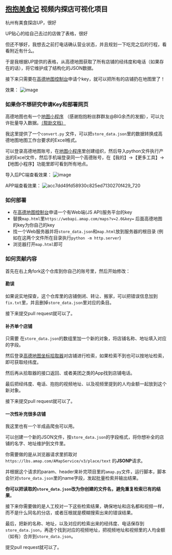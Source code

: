 ## [抱抱美食记](https://space.bilibili.com/3494372146416178/) 视频内探店可视化项目

杭州有美食探店UP，很好

UP贴心的给自己去过的店做了表格，很好

但还不够好，我想去之前打电话确认营业状态，并且规划一下吃完之后的行程，看看附近有什么。

于是我根据UP提供的表格，从高德地图获取了所有店铺的经纬度和电话（如果存在的话），将它维护成了结构化的JSON数据。

接下来只需要在[高德地图控制台](https://console.amap.com/dev/index)申请个key，就可以把所有的店铺扔在地图里了！

效果：
![image](https://github.com/user-attachments/assets/05d1fa55-9eb3-4951-bde4-6439a313b337)

### 如果你不想研究申请Key和部署网页

高德地图也有一个[地图小程序](https://wia.amap.com/) （感谢抱抱粉丝群群友@BIG余杰的发掘），可以允许批量导入数据。[（帮助文档）](https://lbs.amap.com/api/wia/tutorial/content/import)

我这里提供了一个`convert.py` 文件，可以把`store_data.json`里的数据转换成高德地图地图工作台要求的Excel格式。

可以登录高德地图账号，在[地图小程序](https://wia.amap.com/)里创建组织，然后导入python文件执行产出的Excel文件，然后手机端登录同一个高德账号，在【我的】->【更多工具】->【地图小程序】功能里即可看到所有地点。

导入后PC端查看效果：
![image](https://github.com/user-attachments/assets/f3a50257-5d00-43c5-ad1a-cb8c2b9ac356) 

APP端查看效果：
![acc7dd49fd58930c825ed7130270f429_720](https://github.com/user-attachments/assets/6396c387-6943-44d9-bc49-f9db3b6f93ab)

### 如何部署
- 在[高德地图控制台](https://console.amap.com/dev/index)申请一个有Web端(JS API)服务平台的key
- 替换`map.html`里`https://webapi.amap.com/maps?v=2.0&key=` 后面高德地图的key为你自己的key
- 找一个Web服务器并将`store_data.json`和`map.html`放到服务器的根目录 (例如在这两个文件所在目录执行`python -m http.server`)
- 浏览器打开`map.html`即可

### 如何贡献内容
首先在右上角fork这个仓库到你自己的账号里，然后开始修改：

#### 勘误
如果说实地探查，这个仓库里的店铺倒闭、转让、搬家，可以把错误信息加到`fix.txt`里，并且删掉`store_data.json`里对应的条目。

接下来提交pull request就可以了。

#### 补齐单个店铺
只需要 在`store_data.json`的数组里加一个新的对象，将店铺名称、地址填入对应的字段。

然后登录[高德地图坐标拾取器](https://lbs.amap.com/tools/picker)对店铺进行检索，如果检索不到也可以按地址检索，即可获取经纬度。

然后再从拾取器的接口返回、或者美团之类的App找到店铺电话。

最后把经纬度、电话、抱抱的视频地址、以及视频里提到的人均金额一起放到这个新对象。

接下来提交pull request就可以了。

#### 一次性补充很多店铺

我这里也有一个半成品爬虫可以用。

可以创建一个新的JSON文件，按`store_data.json`的字段格式，将你想补全的店铺的名字、地址维护到文件里。

你需要做的是从浏览器请求里抓取对`https://lbs.amap.com/AMapService/v3/place/text` 的**JSONP**请求。

并根据这个请求的param、header来补完项目里的`amap.py`文件，运行脚本，脚本会针对`store_data.json`里的name字段，发起批量检索并输出结果。

**你可以把读取的`store_data.json`改为你创建的文件名，避免重复检索已有的结果**。

接下来你需要做的是人工校对一下这些检索结果，确保地址和店名都和视频一样，而不是什么同名的分店，或者压根就是模糊搜索出来的错误结果。

最后，把新的名称、地址，以及对应的检索出来的经纬度、电话保存到`store_data.json`，再逐个找到对应的视频地址，把视频地址和视频里的人均金额（如有）合并到`store_data.json`。

提交pull request就可以了。



